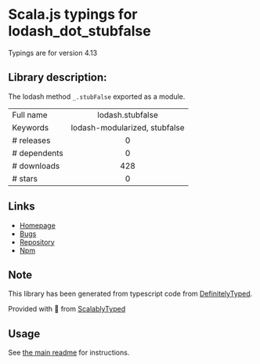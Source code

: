 
# Scala.js typings for lodash_dot_stubfalse

Typings are for version 4.13

## Library description:
The lodash method `_.stubFalse` exported as a module.

|                    |                 |
| ------------------ | :-------------: |
| Full name          | lodash.stubfalse |
| Keywords           | lodash-modularized, stubfalse |
| # releases         | 0 |
| # dependents       | 0 |
| # downloads        | 428 |
| # stars            | 0 |

## Links
- [Homepage](https://lodash.com/)
- [Bugs](https://github.com/lodash/lodash/issues)
- [Repository](https://github.com/lodash/lodash)
- [Npm](https://www.npmjs.com/package/lodash.stubfalse)
    


## Note
This library has been generated from typescript code from [DefinitelyTyped](https://definitelytyped.org).

Provided with :purple_heart: from [ScalablyTyped](https://github.com/oyvindberg/ScalablyTyped)

## Usage
See [the main readme](../../readme.md) for instructions.


